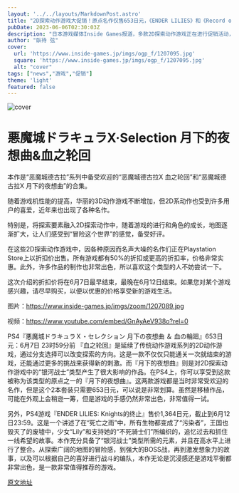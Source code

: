 ```yaml
---
layout: '../../layouts/MarkdownPost.astro'
title: "2D探索动作游戏大促销！原点名作仅售653日元，《ENDER LILIES》和《Record of Lodoss War -Deedlit in Wonder Labyrinth-》也仅售1000日元左右"
pubDate: 2023-06-06T02:30:03Z
description: "日本游戏媒体Inside Games报道，多款2D探索动作游戏正在进行促销活动，其中包括原点名作《洛克人》系列的多款作品，以及近期备受好评的《ENDER LILIES》和《Record of Lodoss War -Deedlit in Wonder Labyrinth-》等。"
author: "臥待 弦"
cover:
  url: 'https://www.inside-games.jp/imgs/ogp_f/1207095.jpg'
  square: 'https://www.inside-games.jp/imgs/ogp_f/1207095.jpg'
  alt: "cover"
tags: ["news","游戏","促销"]
theme: 'light'
featured: false
---
```


![cover](https://www.inside-games.jp/imgs/ogp_f/1207095.jpg)

# 悪魔城ドラキュラX·Selection 月下的夜想曲&血之轮回

本作是“恶魔城德古拉”系列中备受欢迎的“恶魔城德古拉X 血之轮回”和“恶魔城德古拉X 月下的夜想曲”的合集。

随着游戏机性能的提高，华丽的3D动作游戏不断增加，但2D系动作也受到许多用户的喜爱，近年来也出现了各种名作。

特别是，将探索要素融入2D探索动作中，随着游戏的进行和角色的成长，地图逐渐扩大，让人们感受到“冒险这个世界”的感觉，备受好评。

在这些2D探索动作游戏中，因各种原因而名声大噪的名作们正在Playstation Store上以折扣价出售。所有游戏都有50%的折扣或更高的折扣率，价格非常实惠。此外，许多作品的制作也非常出色，所以喜欢这个类型的人不妨尝试一下。

这次介绍的折扣价将在6月7日最早结束，最晚在6月12日结束。如果您对某个游戏感兴趣，请尽早购买，以便以优惠的价格享受新的游戏生活。

图片：https://www.inside-games.jp/imgs/zoom/1207089.jpg

视频：https://www.youtube.com/embed/GnAyAeV938o?rel=0

PS4『悪魔城ドラキュラＸ・セレクション 月下の夜想曲 ＆ 血の輪廻』653日元：6月7日 23时59分前
『血之轮回』是延续了传统动作游戏系列的2D动作游戏，通过分支选择可以改变探索的方向。这是一款不仅仅只能通关一次就结束的游戏，还能通过更多的挑战来获得新的刺激。而『月下的夜想曲』则是对2D探索动作游戏中的“银河战士”类型产生了很大影响的作品。在PS4上，你可以享受到这款被称为该类型的原点之一的『月下的夜想曲』。这两款游戏都是当时非常受欢迎的名作，但是这个2本套装只需要653日元，可以说是非常划算。虽然是移植作品，可能在外观上会稍逊一筹，但是游戏的手感仍然非常出色，非常值得一试。

另外，PS4游戏『ENDER LILIES: Knights的终止』售价1,364日元，截止到6月12日23:59。这是一个讲述了在“死亡之雨”中，所有生物都变成了“污染者”，王国也毁灭了的废墟中，少女“Lily”和支持她的“不死骑士们”所编织的，追忆过去和抓住一线希望的故事。本作充分具备了“银河战士”类型所需的元素，并且在高水平上进行了整合。从探索广阔的地图的冒险感，到强大的BOSS战，再到激发想象力的故事，以及可以根据自己的喜好进行战斗的编队，本作无论是沉浸感还是游戏平衡都非常出色，是一款非常值得推荐的游戏。

  [原文地址](https://www.inside-games.jp/article/2023/06/06/146381.html)